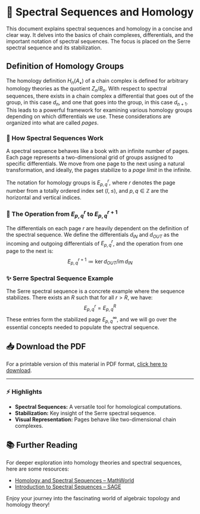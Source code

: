# 📘 Spectral Sequences and Homology

This document explains spectral sequences and homology in a concise and clear way. It delves into the basics of chain complexes, differentials, and the important notation of spectral sequences. The focus is placed on the Serre spectral sequence and its stabilization.

## Definition of Homology Groups

The homology definition $H_n(A_\bullet)$ of a chain complex is defined for arbitrary homology theories as the quotient $Z_n / B_n$. With respect to spectral sequences, there exists in a chain complex a differential that goes out of the group, in this case $d_n$, and one that goes into the group, in this case $d_{n+1}$. This leads to a powerful framework for examining various homology groups depending on which differentials we use. These considerations are organized into what are called *pages*. 

### 📖 How Spectral Sequences Work

A spectral sequence behaves like a book with an infinite number of pages. Each page represents a two-dimensional grid of groups assigned to specific differentials. We move from one page to the next using a natural transformation, and ideally, the pages stabilize to a *page limit* in the infinite. 

The notation for homology groups is $E^r_{p,q}$, where $r$ denotes the page number from a totally ordered index set $(I,\leq)$, and $p, q \in \mathbb{Z}$ are the horizontal and vertical indices.

### 🔄 The Operation from $E^r_{p,q}$ to $E^{r+1}_{p,q}$

The differentials on each page $r$ are heavily dependent on the definition of the spectral sequence. We define the differentials $d_{IN}$ and $d_{OUT}$ as the incoming and outgoing differentials of $E^r_{p,q}$, and the operation from one page to the next is:
$$
E^{r+1}_{p,q} \coloneq \ker d_{OUT} / \text{im} \, d_{IN}
$$

### ✨ Serre Spectral Sequence Example

The Serre spectral sequence is a concrete example where the sequence stabilizes. There exists an $R$ such that for all $r > R$, we have:
$$
E^r_{p,q} = E^R_{p,q}
$$
These entries form the stabilized page $E^\infty_{p,q}$, and we will go over the essential concepts needed to populate the spectral sequence.

## 📥 Download the PDF

For a printable version of this material in PDF format, [click here to download](https://karhunenloeve.github.io/SpecSeq/main.pdf).

---

### ⚡ Highlights

- **Spectral Sequences:** A versatile tool for homological computations.
- **Stabilization:** Key insight of the Serre spectral sequence.
- **Visual Representation:** Pages behave like two-dimensional chain complexes.

## 📚 Further Reading

For deeper exploration into homology theories and spectral sequences, here are some resources:
- [Homology and Spectral Sequences – MathWorld](https://mathworld.wolfram.com/Homology.html)
- [Introduction to Spectral Sequences – SAGE](https://doc.sagemath.org/html/en/thematic_tutorials/spectral-sequences.html)

Enjoy your journey into the fascinating world of algebraic topology and homology theory!
